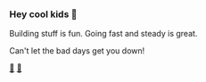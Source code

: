 ### Hey cool kids 🔭

Building stuff is fun. Going fast and steady is great. 

Can't let the bad days get you down!

[🤳](https://www.instagram.com/uphill_dan/) [🏃‍](https://www.strava.com/athletes/23640930)
